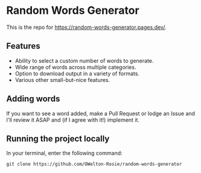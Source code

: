 # Random Words Generator
This is the repo for <a href="https://random-words-generator.pages.dev/">https://random-words-generator.pages.dev/</a>.

## Features
- Ability to select a custom number of words to generate.
- Wide range of words across multiple categories.
- Option to download output in a variety of formats.
- Various other small-but-nice features.
  
## Adding words
If you want to see a word added, make a Pull Request or lodge an Issue and I'll review it ASAP and (if I agree with it!) implement it.

## Running the project locally
In your terminal, enter the following command:

```
git clone https://github.com/OWelton-Rosie/random-words-generator
```


